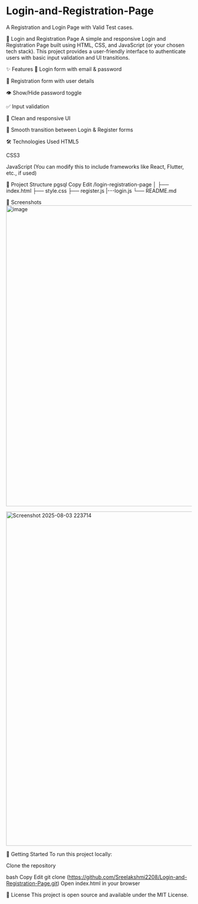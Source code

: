 # Login-and-Registration-Page
A Registration and Login Page with Valid Test cases.

🔐 Login and Registration Page
A simple and responsive Login and Registration Page built using HTML, CSS, and JavaScript (or your chosen tech stack). This project provides a user-friendly interface to authenticate users with basic input validation and UI transitions.

✨ Features
🔐 Login form with email & password

📝 Registration form with user details

👁 Show/Hide password toggle

✅ Input validation

🎨 Clean and responsive UI

🔁 Smooth transition between Login & Register forms

🛠️ Technologies Used
HTML5

CSS3

JavaScript
(You can modify this to include frameworks like React, Flutter, etc., if used)

📂 Project Structure
pgsql
Copy
Edit
/login-registration-page
│
├── index.html
├── style.css
├── register.js
|---login.js
└── README.md


📸 Screenshots
<img width="1731" height="814" alt="image" src="https://github.com/user-attachments/assets/b07cf1f5-cee0-476e-9be4-a8a299925be3" />

<img width="1723" height="904" alt="Screenshot 2025-08-03 223714" src="https://github.com/user-attachments/assets/06db3b03-f773-4e1f-a1c9-9edf27f1b8c0" />




🚀 Getting Started
To run this project locally:

Clone the repository

bash
Copy
Edit
git clone (https://github.com/Sreelakshmi2208/Login-and-Registration-Page.git)
Open index.html in your browser

🧾 License
This project is open source and available under the MIT License.
